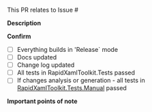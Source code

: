 This PR relates to Issue #

**Description**  
<!-- Please provide a brief description of what's being committed. -->


**Confirm**
- [ ] Everything builds in 'Release` mode
- [ ] Docs updated
- [ ] Change log updated
- [ ] All tests in RapidXamlToolkit.Tests passed
- [ ] If changes analysis or generation - all tests in [RapidXamlToolkit.Tests.Manual](https://github.com/mrlacey/Rapid-XAML-Toolkit/blob/main/docs/getting-started.md#vsixrapidxamltoolkiteverythingsln) passed

**Important points of note**  
<!-- Please identify anything that needs special attention or that the reviewer needs to be aware of. -->



